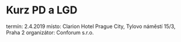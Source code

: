 # Kurz PD a LGD
termín: 2.4.2019
místo:  Clarion Hotel Prague City, Tylovo náměstí 15/3, Praha 2
organizátor: Conforum s.r.o.
